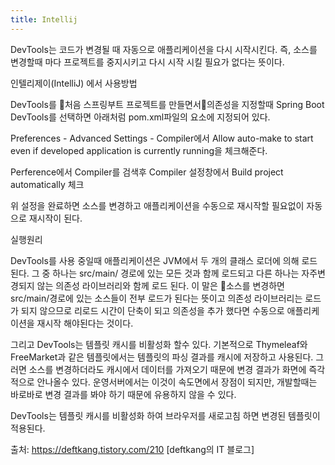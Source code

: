 ```yaml
---
title: Intellij
---
```


DevTools는 코드가 변경될 때 자동으로 애플리케이션을 다시 시작시킨다. 즉, 소스를 변경할때 마다 프로젝트를 중지시키고 다시 시작 시킬 필요가 없다는 뜻이다.

 
인텔리제이(IntelliJ) 에서 사용방법

DevTools를 처음 스프링부트 프로젝트를 만들면서의존성을 지정할때 Spring Boot DevTools를 선택하면 아래처럼 pom.xml파일의 <dependency> 요소에 지정되어 있다.



Preferences - Advanced Settings - Compiler에서 Allow auto-make to start even if developed application is currently running을 체크해준다.

 

Perference에서 Compiler를 검색후 Compiler 설정창에서 Build project automatically 체크
	

위 설정을 완료하면 소스를 변경하고 애플리케이션을 수동으로 재시작할 필요없이 자동으로 재시작이 된다.

 
실행원리

DevTools를 사용 중일때 애플리케이션은 JVM에서 두 개의 클래스 로더에 의해 로드 된다. 그 중 하나는 src/main/ 경로에 있는 모든 것과 함께 로드되고 다른 하나는 자주변경되지 않는 의존성 라이브러리와 함께 로드 된다. 이 말은 소스를 변경하면 src/main/경로에 있는 소스들이 전부 로드가 된다는 뜻이고 의존성 라이브러리는 로드가 되지 않으므로 리로드 시간이 단축이 되고 의존성을 추가 했다면 수동으로 애플리케이션을 재시작 해야된다는 것이다.

 

그리고 DevTools는 템플릿 캐시를 비활성화 할수 있다. 기본적으로 Thymeleaf와 FreeMarket과 같은 템플릿에서는 템플릿의 파싱 결과를 캐시에 저장하고 사용된다. 그러면 소스를 변경하더라도 캐시에서 데이터를 가져오기 때문에 변경 결과가 화면에 즉각적으로 안나올수 있다. 운영서버에서는 이것이 속도면에서 장점이 되지만, 개발할때는 바로바로 변경 결과를 봐야 하기 때문에 유용하지 않을 수 있다.

DevTools는 템플릿 캐시를 비활성화 하여 브라우저를 새로고침 하면 변경된 템플릿이 적용된다.

 


출처: https://deftkang.tistory.com/210 [deftkang의 IT 블로그]
